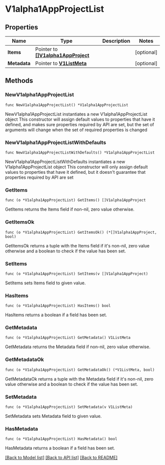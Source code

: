 # V1alpha1AppProjectList

## Properties

Name | Type | Description | Notes
------------ | ------------- | ------------- | -------------
**Items** | Pointer to [**[]V1alpha1AppProject**](V1alpha1AppProject.md) |  | [optional] 
**Metadata** | Pointer to [**V1ListMeta**](V1ListMeta.md) |  | [optional] 

## Methods

### NewV1alpha1AppProjectList

`func NewV1alpha1AppProjectList() *V1alpha1AppProjectList`

NewV1alpha1AppProjectList instantiates a new V1alpha1AppProjectList object
This constructor will assign default values to properties that have it defined,
and makes sure properties required by API are set, but the set of arguments
will change when the set of required properties is changed

### NewV1alpha1AppProjectListWithDefaults

`func NewV1alpha1AppProjectListWithDefaults() *V1alpha1AppProjectList`

NewV1alpha1AppProjectListWithDefaults instantiates a new V1alpha1AppProjectList object
This constructor will only assign default values to properties that have it defined,
but it doesn't guarantee that properties required by API are set

### GetItems

`func (o *V1alpha1AppProjectList) GetItems() []V1alpha1AppProject`

GetItems returns the Items field if non-nil, zero value otherwise.

### GetItemsOk

`func (o *V1alpha1AppProjectList) GetItemsOk() (*[]V1alpha1AppProject, bool)`

GetItemsOk returns a tuple with the Items field if it's non-nil, zero value otherwise
and a boolean to check if the value has been set.

### SetItems

`func (o *V1alpha1AppProjectList) SetItems(v []V1alpha1AppProject)`

SetItems sets Items field to given value.

### HasItems

`func (o *V1alpha1AppProjectList) HasItems() bool`

HasItems returns a boolean if a field has been set.

### GetMetadata

`func (o *V1alpha1AppProjectList) GetMetadata() V1ListMeta`

GetMetadata returns the Metadata field if non-nil, zero value otherwise.

### GetMetadataOk

`func (o *V1alpha1AppProjectList) GetMetadataOk() (*V1ListMeta, bool)`

GetMetadataOk returns a tuple with the Metadata field if it's non-nil, zero value otherwise
and a boolean to check if the value has been set.

### SetMetadata

`func (o *V1alpha1AppProjectList) SetMetadata(v V1ListMeta)`

SetMetadata sets Metadata field to given value.

### HasMetadata

`func (o *V1alpha1AppProjectList) HasMetadata() bool`

HasMetadata returns a boolean if a field has been set.


[[Back to Model list]](../README.md#documentation-for-models) [[Back to API list]](../README.md#documentation-for-api-endpoints) [[Back to README]](../README.md)


